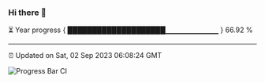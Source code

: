### Hi there 👋

⏳ Year progress { ████████████████████▁▁▁▁▁▁▁▁▁▁ } 66.92 %

---

⏰ Updated on Sat, 02 Sep 2023 06:08:24 GMT

![Progress Bar CI](https://github.com/Shyam-Makwana/GitHub-Actions-Demo/workflows/Progress%20Bar%20CI/badge.svg)
